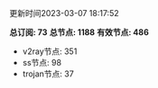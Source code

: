 更新时间2023-03-07 18:17:52

**总订阅: 73**
**总节点: 1188**
**有效节点: 486**
- v2ray节点: 351
- ss节点: 98
- trojan节点: 37
